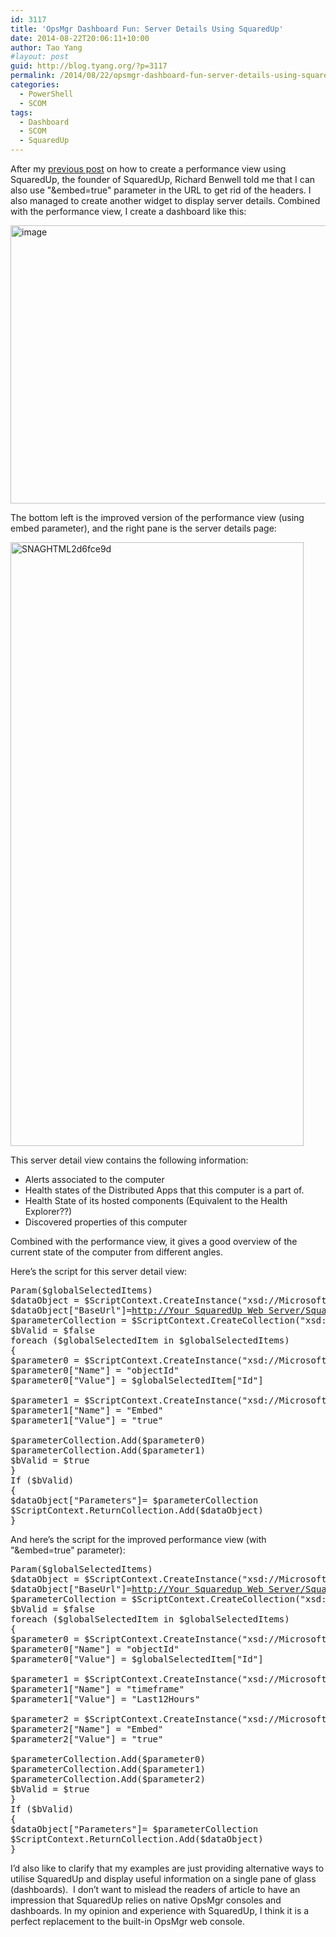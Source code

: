 ```yaml
---
id: 3117
title: 'OpsMgr Dashboard Fun: Server Details Using SquaredUp'
date: 2014-08-22T20:06:11+10:00
author: Tao Yang
#layout: post
guid: http://blog.tyang.org/?p=3117
permalink: /2014/08/22/opsmgr-dashboard-fun-server-details-using-squaredup/
categories:
  - PowerShell
  - SCOM
tags:
  - Dashboard
  - SCOM
  - SquaredUp
---
```

After my <a href="http://blog.tyang.org/2014/08/05/opsmgr-dashboard-fun-performance-widget-using-squaredup/">previous post</a> on how to create a performance view using SquaredUp, the founder of SquaredUp, Richard Benwell told me that I can also use "&embed=true" parameter in the URL to get rid of the headers. I also managed to create another widget to display server details. Combined with the performance view, I create a dashboard like this:

<a href="http://blog.tyang.org/wp-content/uploads/2014/08/image7.png"><img style="background-image: none; padding-top: 0px; padding-left: 0px; display: inline; padding-right: 0px; border: 0px;" title="image" src="http://blog.tyang.org/wp-content/uploads/2014/08/image_thumb7.png" alt="image" width="696" height="445" border="0" /></a>

The bottom left is the improved version of the performance view (using embed parameter), and the right pane is the server details page:

<a href="http://blog.tyang.org/wp-content/uploads/2014/08/SNAGHTML2d6fce9d.png"><img style="background-image: none; padding-top: 0px; padding-left: 0px; display: inline; padding-right: 0px; border: 0px;" title="SNAGHTML2d6fce9d" src="http://blog.tyang.org/wp-content/uploads/2014/08/SNAGHTML2d6fce9d_thumb.png" alt="SNAGHTML2d6fce9d" width="469" height="966" border="0" /></a>

This server detail view contains the following information:
<ul>
	<li>Alerts associated to the computer</li>
	<li>Health states of the Distributed Apps that this computer is a part of.</li>
	<li>Health State of its hosted components (Equivalent to the Health Explorer??)</li>
	<li>Discovered properties of this computer</li>
</ul>
Combined with the performance view, it gives a good overview of the current state of the computer from different angles.

Here’s the script for this server detail view:
<pre lang="powershell">Param($globalSelectedItems)
$dataObject = $ScriptContext.CreateInstance("xsd://Microsoft.SystemCenter.Visualization.Component.Library!Microsoft.SystemCenter.Visualization.Component.Library.WebBrowser.Schema/Request")
$dataObject["BaseUrl"]=<a href="http://&lt;Your SquaredUp Web Server&gt;/SquaredUp/object">http://Your SquaredUp Web Server/SquaredUp/object</a>
$parameterCollection = $ScriptContext.CreateCollection("xsd://Microsoft.SystemCenter.Visualization.Component.Library!Microsoft.SystemCenter.Visualization.Component.Library.WebBrowser.Schema/UrlParameter[]")
$bValid = $false
foreach ($globalSelectedItem in $globalSelectedItems)
{
$parameter0 = $ScriptContext.CreateInstance("xsd://Microsoft.SystemCenter.Visualization.Component.Library!Microsoft.SystemCenter.Visualization.Component.Library.WebBrowser.Schema/UrlParameter")
$parameter0["Name"] = "objectId"
$parameter0["Value"] = $globalSelectedItem["Id"]

$parameter1 = $ScriptContext.CreateInstance("xsd://Microsoft.SystemCenter.Visualization.Component.Library!Microsoft.SystemCenter.Visualization.Component.Library.WebBrowser.Schema/UrlParameter")
$parameter1["Name"] = "Embed"
$parameter1["Value"] = "true"

$parameterCollection.Add($parameter0)
$parameterCollection.Add($parameter1)
$bValid = $true
}
If ($bValid)
{
$dataObject["Parameters"]= $parameterCollection
$ScriptContext.ReturnCollection.Add($dataObject)
}
</pre>
And here’s the script for the improved performance view (with "&embed=true" parameter):
<pre lang="powershell">Param($globalSelectedItems)
$dataObject = $ScriptContext.CreateInstance("xsd://Microsoft.SystemCenter.Visualization.Component.Library!Microsoft.SystemCenter.Visualization.Component.Library.WebBrowser.Schema/Request")
$dataObject["BaseUrl"]=<a href="http://&lt;Your Squaredup Web Server&gt;/SquaredUp/performance/objectoverview">http://Your Squaredup Web Server/SquaredUp/performance/objectoverview</a>
$parameterCollection = $ScriptContext.CreateCollection("xsd://Microsoft.SystemCenter.Visualization.Component.Library!Microsoft.SystemCenter.Visualization.Component.Library.WebBrowser.Schema/UrlParameter[]")
$bValid = $false
foreach ($globalSelectedItem in $globalSelectedItems)
{
$parameter0 = $ScriptContext.CreateInstance("xsd://Microsoft.SystemCenter.Visualization.Component.Library!Microsoft.SystemCenter.Visualization.Component.Library.WebBrowser.Schema/UrlParameter")
$parameter0["Name"] = "objectId"
$parameter0["Value"] = $globalSelectedItem["Id"]

$parameter1 = $ScriptContext.CreateInstance("xsd://Microsoft.SystemCenter.Visualization.Component.Library!Microsoft.SystemCenter.Visualization.Component.Library.WebBrowser.Schema/UrlParameter")
$parameter1["Name"] = "timeframe"
$parameter1["Value"] = "Last12Hours"

$parameter2 = $ScriptContext.CreateInstance("xsd://Microsoft.SystemCenter.Visualization.Component.Library!Microsoft.SystemCenter.Visualization.Component.Library.WebBrowser.Schema/UrlParameter")
$parameter2["Name"] = "Embed"
$parameter2["Value"] = "true"

$parameterCollection.Add($parameter0)
$parameterCollection.Add($parameter1)
$parameterCollection.Add($parameter2)
$bValid = $true
}
If ($bValid)
{
$dataObject["Parameters"]= $parameterCollection
$ScriptContext.ReturnCollection.Add($dataObject)
}
</pre>
I’d also like to clarify that my examples are just providing alternative ways to utilise SquaredUp and display useful information on a single pane of glass (dashboards).  I don’t want to mislead the readers of article to have an impression that SquaredUp relies on native OpsMgr consoles and dashboards. In my opinion and experience with SquaredUp, I think it is a perfect replacement to the built-in OpsMgr web console.